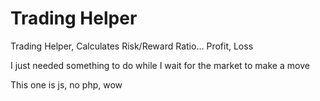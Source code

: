 # Trading Helper
<p>Trading Helper, Calculates Risk/Reward Ratio... Profit, Loss</p>
<p>I just needed something to do while I wait for the market to make a move</p>
<p>This one is js, no php, wow</p>
